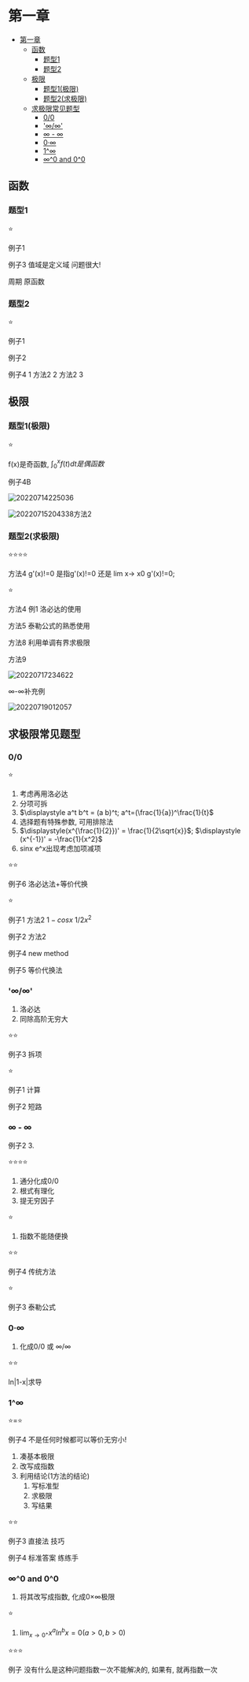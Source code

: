 # 第一章

- [第一章](#第一章)
  - [函数](#函数)
    - [题型1](#题型1)
    - [题型2](#题型2)
  - [极限](#极限)
    - [题型1(极限)](#题型1极限)
    - [题型2(求极限)](#题型2求极限)
  - [求极限常见题型](#求极限常见题型)
    - [0/0](#00)
    - ['∞/∞'](#)
    - [∞ - ∞](#---)
    - [0·∞](#0)
    - [1^∞](#1)
    - [∞^0 and 0^0](#0-and-00)

## 函数

### 题型1

⭐

例子1

例子3 值域是定义域 问题很大!

周期 原函数

### 题型2

⭐

例子1

例子2

例子4 1 方法2 2 方法2 3

## 极限

### 题型1(极限)

⭐

f(x)是奇函数, $\int_{0}^{x}f(t)dt是偶函数$

例子4B

![20220714225036](https://raw.githubusercontent.com/Logible/Image/main/note_image/20220714225036.png)

![20220715204338](https://raw.githubusercontent.com/Logible/Image/main/note_image/20220715204338.png)方法2

### 题型2(求极限)

⭐⭐⭐⭐

方法4 g'(x)!=0 是指g'(x)!=0 还是 lim x-> x0 g'(x)!=0;

⭐

方法4 例1 洛必达的使用

方法5 泰勒公式的熟悉使用

方法8 利用单调有界求极限

方法9

![20220717234622](https://raw.githubusercontent.com/Logible/Image/main/note_image/20220717234622.png)

∞-∞补充例

![20220719012057](https://raw.githubusercontent.com/Logible/Image/main/note_image/20220719012057.png)

## 求极限常见题型

### 0/0

⭐

1. 考虑再用洛必达
2. 分项可拆
3. $\displaystyle a^t b^t = (a b)^t; a^t=(\frac{1}{a})^\frac{1}{t}$
4. 选择题有特殊参数, 可用排除法
5. $\displaystyle(x^{\frac{1}{2}})' = \frac{1}{2\sqrt{x}}$; $\displaystyle (x^{-1})' = -\frac{1}{x^2}$
6. sinx e^x出现考虑加项减项

⭐⭐

例子6 洛必达法+等价代换

⭐

例子1 方法2 $1-cosx ~ 1/2x^2$

例子2 方法2

例子4 new method

例子5 等价代换法

### '∞/∞'

1. 洛必达
2. 同除高阶无穷大

⭐⭐

例子3 拆项

⭐

例子1 计算

例子2 短路

### ∞ - ∞

例子2 3.

⭐⭐⭐⭐

1. 通分化成0/0
2. 根式有理化
3. 提无穷因子

⭐

1. 指数不能随便换

⭐⭐

例子4 传统方法

⭐

例子3 泰勒公式

### 0·∞

1. 化成0/0 或 ∞/∞

⭐⭐

ln|1-x|求导

### 1^∞

⭐=⭐

例子4 不是任何时候都可以等价无穷小!

1. 凑基本极限
2. 改写成指数
3. 利用结论(1方法的结论)
   1. 写标准型
   2. 求极限
   3. 写结果

⭐⭐

例子3 直接法 技巧

例子4 标准答案 练练手

### ∞^0 and 0^0

1. 将其改写成指数, 化成0×∞极限

⭐

1. $\lim_{x \to 0^+} x^a ln^bx = 0 (a>0,b>0)$

⭐⭐⭐

例子 没有什么是这种问题指数一次不能解决的, 如果有, 就再指数一次
